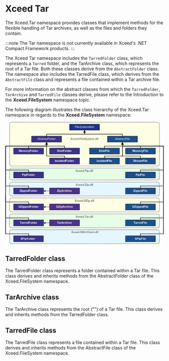 # Xceed Tar

The Xceed.Tar namespace provides classes that implement methods for the flexible handling of Tar archives, as well as the files and folders they contain.

:::note
The Tar namespace is not currently available in Xceed's .NET Compact Framework products.
:::

The Xceed Tar namespace includes the `TarredFolder` class, which represents a `Tarred` folder, and the TarArchive class, which represents the root of a Tar file. Both these classes derive from the `AbstractFolder` class. The namespace also includes the TarredFile class, which derives from the `AbstractFile` class and represents a file contained within a Tar archive file. 

For more information on the abstract classes from which the `TarredFolder`, `TarArchive` and `TarredFile` classes derive, please refer to the Introduction to the **Xceed.FileSystem** namespace topic. 

The following diagram illustrates the class hierarchy of the Xceed.Tar namespace in regards to the **Xceed.FileSystem** namespace:

![Hierarchy of the Xceed.GZip](../../assets/09.gif)

## TarredFolder class
The TarredFolder class represents a folder contained within a Tar file. This class derives and inherits methods from the AbstractFolder class of the Xceed.FileSystem namespace.

## TarArchive class
The TarArchive class represents the root ("\") of a Tar file. This class derives and inherits methods from the TarredFolder class.

## TarredFile class
The TarredFile class represents a file contained within a Tar file. This class derives and inherits methods from the AbstractFile class of the Xceed.FileSystem namespace.